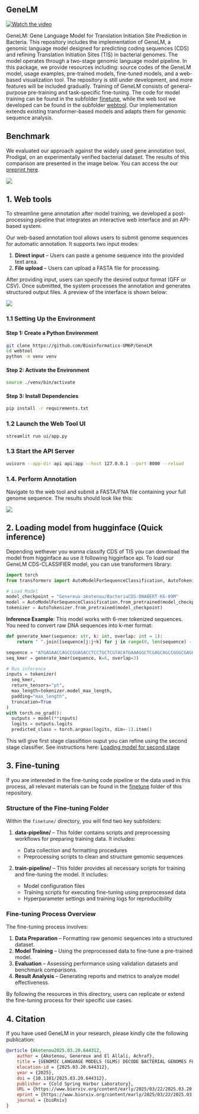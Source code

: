 ## GeneLM

<!-- [![Watch the video](./webtool/ui/static/cta.png)](./webtool/ui/static/demo-gene-prediction-prokaryotes.mp4) -->
[![Watch the video](./webtool/ui/static/cta.png)](https://genereux-akotenou.github.io/assets/images/demo-gene-prediction-prokaryotes.mp4)

GeneLM: Gene Language Model for Translation Initiation Site Prediction in Bacteria. This repository includes the implementation of GeneLM, a genomic language model designed for predicting coding sequences (CDS) and refining Translation Initiation Sites (TIS) in bacterial genomes. The model operates through a two-stage genomic language model pipeline. In this package, we provide resources including: source codes of the GeneLM model, usage examples, pre-trained models, fine-tuned models, and a web-based visualization tool. The repository is still under development, and more features will be included gradually. Training of GeneLM consists of general-purpose pre-training and task-specific fine-tuning. The code for model training can be found in the subfolder [finetune](./finetune/), while the web tool we developed can be found in the subfolder [webtool](./webtool/). Our implementation extends existing transformer-based models and adapts them for genomic sequence analysis.

## Benchmark

We evaluated our approach against the widely used gene annotation tool, Prodigal, on an experimentally verified bacterial dataset. The results of this comparison are presented in the image below. You can access the our [preprint here](https://www.biorxiv.org/content/early/2025/03/22/2025.03.20.644312.full.pdf). 

<img src="./webtool/ui/static/benchmark_table.png"/>

## 1. Web tools

To streamline gene annotation after model training, we developed a post-processing pipeline that integrates an interactive web interface and an API-based system.

Our web-based annotation tool allows users to submit genome sequences for automatic annotation. It supports two input modes: 
1. **Direct input** – Users can paste a genome sequence into the provided text area.
2. **File upload** – Users can upload a FASTA file for processing.

After providing input, users can specify the desired output format (GFF or CSV). Once submitted, the system processes the annotation and generates structured output files. A preview of the interface is shown below:

<img src="./webtool/ui/static/web_tool_merged.png"/>

### 1.1 Setting Up the Environment
#### Step 1: Create a Python Environment
```sh
git clone https://github.com/Bioinformatics-UM6P/GeneLM
cd webtool
python -m venv venv
```

#### Step 2: Activate the Environment
```sh
source ./venv/bin/activate
```

#### Step 3: Install Dependencies
```sh
pip install -r requirements.txt
```

### 1.2 Launch the Web Tool UI
```sh
streamlit run ui/app.py
```

### 1.3 Start the API Server
```sh
uvicorn --app-dir api api:app --host 127.0.0.1 --port 8000 --reload
```

### 1.4. Perform Annotation
Navigate to the web tool and submit a FASTA/FNA file containing your full genome sequence. The results should look like this: 

<img src="./webtool/ui/static/web_tool_2b.png"/>


## 2. Loading model from hugginface (Quick inference)
Depending wethever you wanna classify CDS of TIS you can download the model from higginface au use it following higginface api. To load our GeneLM CDS-CLASSIFIER model, you can use transformers library: 

```python
import torch
from transformers import AutoModelForSequenceClassification, AutoTokenizer

# Load Model
model_checkpoint = "Genereux-akotenou/BacteriaCDS-DNABERT-K6-89M"
model = AutoModelForSequenceClassification.from_pretrained(model_checkpoint)
tokenizer = AutoTokenizer.from_pretrained(model_checkpoint)
```
**Inference Example**: This model works with 6-mer tokenized sequences. You need to convert raw DNA sequences into k-mer format:

```python
def generate_kmer(sequence: str, k: int, overlap: int = 1):
    return " ".join([sequence[j:j+k] for j in range(0, len(sequence) - k + 1, overlap)])

sequence = "ATGAGAACCAGCCGGAGACCTCCTGCTCGTACATGAAAGGCTCGAGCAGCCGGGCGAGGGCGGTAG" 
seq_kmer = generate_kmer(sequence, k=6, overlap=3)

# Run inference
inputs = tokenizer(
  seq_kmer,
  return_tensors="pt",
  max_length=tokenizer.model_max_length,
  padding="max_length",
  truncation=True
)
with torch.no_grad():
  outputs = model(**inputs)
  logits = outputs.logits
  predicted_class = torch.argmax(logits, dim=-1).item()
```

This will give first stage classifition ouput you can refine using the second stage classifier. See instructions here: [Loading model for second stage](https://huggingface.co/Genereux-akotenou/BacteriaTIS-DNABERT-K6-89M)


## 3. Fine-tuning
If you are interested in the fine-tuning code pipeline or the data used in this process, all relevant materials can be found in the [finetune](./finetune/) folder of this repository.

### Structure of the Fine-tuning Folder
Within the `finetune/` directory, you will find two key subfolders:

1. **data-pipeline/** – This folder contains scripts and preprocessing workflows for preparing training data. It includes:
   - Data collection and formatting procedures
   - Preprocessing scripts to clean and structure genomic sequences

2. **train-pipeline/** – This folder provides all necessary scripts for training and fine-tuning the model. It includes:
   - Model configuration files
   - Training scripts for executing fine-tuning using preprocessed data
   - Hyperparameter settings and training logs for reproducibility

### Fine-tuning Process Overview
The fine-tuning process involves:
1. **Data Preparation** – Formatting raw genomic sequences into a structured dataset.
2. **Model Training** – Using the preprocessed data to fine-tune a pre-trained model.
3. **Evaluation** – Assessing performance using validation datasets and benchmark comparisons.
4. **Result Analysis** – Generating reports and metrics to analyze model effectiveness.

By following the resources in this directory, users can replicate or extend the fine-tuning process for their specific use cases.

## 4. Citation
If you have used GeneLM in your research, please kindly cite the following publication:
```bib
@article {Akotenou2025.03.20.644312,
	author = {Akotenou, Genereux and El Allali, Achraf},
	title = {GENOMIC LANGUAGE MODELS (GLMS) DECODE BACTERIAL GENOMES FOR IMPROVED GENE PREDICTION AND TRANSLATION INITIATION SITE IDENTIFICATION},
	elocation-id = {2025.03.20.644312},
	year = {2025},
	doi = {10.1101/2025.03.20.644312},
	publisher = {Cold Spring Harbor Laboratory},
	URL = {https://www.biorxiv.org/content/early/2025/03/22/2025.03.20.644312},
	eprint = {https://www.biorxiv.org/content/early/2025/03/22/2025.03.20.644312.full.pdf},
	journal = {bioRxiv}
}
```